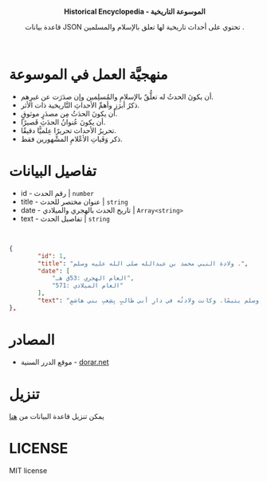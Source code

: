 

<div align="center">

**Historical Encyclopedia - الموسوعة التاريخية**

قاعدة بيانات JSON تحتوي على أحداث تاريخية لها تعلق بالإسلام والمسلمين .

</div>

<br>

# منهجيَّة العمل في الموسوعة


- أن يكونَ الحدثُ له تعلُّقٌ بالإسلامِ والمُسلِمين وإن صدَرَت عن غيرِهم.
- ذكرُ أبرَزِ وأهمِّ الأحداثِ التَّاريخية ذات الأثر.
- أن يكونَ الحدَثُ مِن مصدَرٍ موثوقٍ.
- أن يكونَ عُنوانُ الحدَثِ قَصيرًا.
- تحريرُ الأحداث تحريرًا عِلميًّا دقيقًا.
- ذكر وَفَياتِ الأعْلامِ المشْهورين فقط.


# تفاصيل البيانات 

- id - رقم الحدث | `number`
- title - عنوان مختصر للحدث | `string`
- date - تاريخ الحدث بالهجري والميلادي | `Array<string>`
- text - تفاصيل الحدث | `string`

<br>

```json
{
		"id": 1,
		"title": "ولادة النبي محمد بن عبدالله صلى الله عليه وسلم .",
		"date": [
			"العام الهجري :53ق هـ",
			"العام الميلادي :571"
		],
		"text": "اختلفَ أهلُ السِّيَر والتَّاريخِ في تحديدِ يومِ وشهرِ وِلادتِه صلى الله عليه وسلم واتَّفقوا على أنَّ مِيلادَه صلى الله عليه وسلم كان يومَ الاثنينِ من عامِ الفيلِ.قال ابنُ القيِّم: \"لا خِلافَ أنَّه وُلِدَ صَلَّى اللَّهُ عَليهِ وسلَّم بجَوفِ مكَّة، وأنَّ مَولِدَه كان عامَ الفيلِ\". عنِ ابنِ عبَّاس رضِي الله عنهُما أنَّه قال: (وُلِدَ رسولُ الله صلى الله عليه وسلم عامَ الفيلِ)، وهو الَّذي لا يَشكُّ فيه أحدٌ من العلماءِ. ونقل خليفةُ بنُ خيَّاط وابنُ الجزَّار وابنُ دِحيةَ وابنُ الجوزيِّ فيه الإجماعَ. وأمَّا مولدُه يومَ الاثنينِ، فعن أبي قَتادةَ الأنصاريِّ رضي الله عنه قال: \" سُئل صلى الله عليه وسلم  عن صومِ يومِ الاثنينِ؟ قال: \"ذاكَ يومٌ وُلدتُ فيهِ، ويومٌ بُعثتُ أو أُنزلَ عليَّ فيهِ\". قال ابنُ كَثيرٍ: \"وأبعدَ بل أخطأَ مَن قال: وُلِدَ يومَ الجُمعةِ لِسبعَ عشرةَ خلتْ من ربيعٍ الأوَّلِ\". أمَّا موضعُ الخِلافِ فقد كان في تحديدِ الشَّهرِ واليومِ منه،  رَوى ابنُ إسحاقَ عن نَفَرٍ من أصحابِ رسولِ الله صلى الله عليه وسلم قالوا له: يا رسولَ الله، أخبرنا عن نَفسِك. قال: (نعمْ، أنا دعوةُ أبي إبراهيمَ، وبُشرى عيسى، ورأتْ أمِّي حين حملتْ بي أنَّه خرج منها نورٌ أضاءَ لها قُصورَ الشَّام). وكانت وِلادتُه صلى الله عليه وسلم بعدَ وفاةِ والدِه عبدِ الله، حيث كان حَمْلًا في بطنِ أمِّه حين تُوفِّي والدُه، فنشأ صلى الله عليه وسلم يتيمًا. وكانت وِلادتُه في دارِ أبي طالبٍ بِشِعبِ بني هاشمٍ."
},
```

# المصادر

- موقع الدرر السنية - [dorar.net](https://dorar.net/history)


# تنزيل 

يمكن تنزيل قاعدة البيانات من [هنا](https://github.com/rn0x/Historical_Encyclopedia/releases) 


# LICENSE

MIT license 



